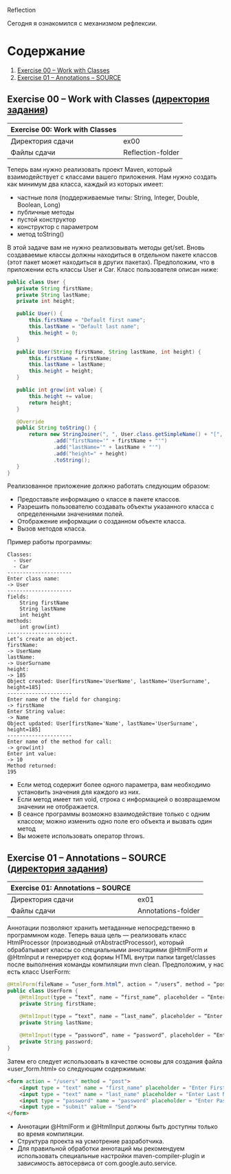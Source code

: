 Reflection

Сегодня я ознакомился с механизмом рефлексии.

# Содержание

1. [Exercise 00 – Work with Classes](https://github.com/Aramil326/Java_bootcamp/blob/master/Java_Bootcamp._Day8/README.md#exercise-00--work-with-classes-%D0%B4%D0%B8%D1%80%D0%B5%D0%BA%D1%82%D0%BE%D1%80%D0%B8%D1%8F-%D0%B7%D0%B0%D0%B4%D0%B0%D0%BD%D0%B8%D1%8F)
2. [Exercise 01 – Annotations – SOURCE](https://github.com/Aramil326/Java_bootcamp/blob/master/Java_Bootcamp._Day8/README.md#exercise-01--annotations--source-%D0%B4%D0%B8%D1%80%D0%B5%D0%BA%D1%82%D0%BE%D1%80%D0%B8%D1%8F-%D0%B7%D0%B0%D0%B4%D0%B0%D0%BD%D0%B8%D1%8F)


## Exercise 00 – Work with Classes ([директория задания](src/ex00))

| Exercise 00: Work with Classes |                    |
|--------------------------------|--------------------|
| Директория сдачи	              | ex00               |
| Файлы сдачи                    | 	Reflection-folder |

Теперь вам нужно реализовать проект Maven, который взаимодействует с классами вашего приложения. Нам нужно создать как минимум два класса, каждый из которых имеет:
- частные поля (поддерживаемые типы: String, Integer, Double, Boolean, Long)
- публичные методы
- пустой конструктор
- конструктор с параметром
- метод toString()

В этой задаче вам не нужно реализовывать методы get/set. Вновь создаваемые классы должны находиться в отдельном пакете классов (этот пакет может находиться в других пакетах). Предположим, что в приложении есть классы User и Car. Класс пользователя описан ниже:

```java
public class User {
   private String firstName;
   private String lastName;
   private int height;

   public User() {
       this.firstName = "Default first name";
       this.lastName = "Default last name";
       this.height = 0;
   }

   public User(String firstName, String lastName, int height) {
       this.firstName = firstName;
       this.lastName = lastName;
       this.height = height;
   }

   public int grow(int value) {
       this.height += value;
       return height;
   }

   @Override
   public String toString() {
       return new StringJoiner(", ", User.class.getSimpleName() + "[", "]")
               .add("firstName='" + firstName + "'")
               .add("lastName='" + lastName + "'")
               .add("height=" + height)
               .toString();
   }
}
```

Реализованное приложение должно работать следующим образом:

- Предоставьте информацию о классе в пакете классов.
- Разрешить пользователю создавать объекты указанного класса с определенными значениями полей.
- Отображение информации о созданном объекте класса.
- Вызов методов класса.

Пример работы программы:

```
Classes:
  - User
  - Car
---------------------
Enter class name:
-> User
---------------------
fields:
	String firstName
	String lastName
	int height
methods:
	int grow(int)
---------------------
Let’s create an object.
firstName:
-> UserName
lastName:
-> UserSurname
height:
-> 185
Object created: User[firstName='UserName', lastName='UserSurname', height=185]
---------------------
Enter name of the field for changing:
-> firstName
Enter String value:
-> Name
Object updated: User[firstName='Name', lastName='UserSurname', height=185]
---------------------
Enter name of the method for call:
-> grow(int)
Enter int value:
-> 10
Method returned:
195
```

- Если метод содержит более одного параметра, вам необходимо установить значения для каждого из них.
- Если метод имеет тип void, строка с информацией о возвращаемом значении не отображается.
- В сеансе программы возможно взаимодействие только с одним классом; можно изменить одно поле его объекта и вызвать один метод
- Вы можете использовать оператор throws.


## Exercise 01 – Annotations – SOURCE ([директория задания](src/ex01))

| Exercise 01: Annotations – SOURCE |                     |
|-----------------------------------|---------------------|
| Директория сдачи                  | 	ex01               |
| Файлы сдачи                       | 	Annotations-folder |

Аннотации позволяют хранить метаданные непосредственно в программном коде. Теперь ваша цель — реализовать класс HtmlProcessor (производный отAbstractProcessor), который обрабатывает классы со специальными аннотациями @HtmlForm и @Htmlnput и генерирует код формы HTML внутри папки target/classes после выполнения команды компиляции mvn clean. Предположим, у нас есть класс UserForm:

```java
@HtmlForm(fileName = “user_form.html”, action = “/users”, method = “post”)
public class UserForm {
	@HtmlInput(type = “text”, name = “first_name”, placeholder = “Enter First Name”)
	private String firstName;

	@HtmlInput(type = “text”, name = “last_name”, placeholder = “Enter Last Name”)
	private String lastName;
	
	@HtmlInput(type = “password”, name = “password”, placeholder = “Enter Password”)
	private String password;
}
```

Затем его следует использовать в качестве основы для создания файла «user_form.html» со следующим содержимым:

```HTML
<form action = "/users" method = "post">
	<input type = "text" name = "first_name" placeholder = "Enter First Name">
	<input type = "text" name = "last_name" placeholder = "Enter Last Name">
	<input type = "password" name = "password" placeholder = "Enter Password">
	<input type = "submit" value = "Send">
</form>
```

- Аннотации @HtmlForm и @HtmlInput должны быть доступны только во время компиляции.
- Структура проекта на усмотрение разработчика.
- Для правильной обработки аннотаций мы рекомендуем использовать специальные настройки maven-compiler-plugin и зависимость автосервиса от com.google.auto.service.

